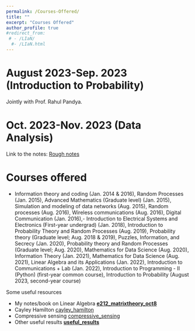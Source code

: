 ```yaml
---
permalink: /Courses-Offered/
title: ""
excerpt: "Courses Offered"
author_profile: true
#redirect_from: 
 # - /LIaN/
  #- /LIaN.html
---
```


# August 2023-Sep. 2023 (Introduction to Probability)

Jointly with Prof. Rahul Pandya.

# Oct. 2023-Nov. 2023 (Data Analysis)

Link to the notes: [Rough notes](https://hackmd.io/@bharathbn/ryNX5Zygp)

# Courses offered

- Information theory and coding (Jan. 2014 & 2016), Random Processes (Jan. 2015), Advanced Mathematics (Graduate level) (Jan. 2015), Simulation and modeling of data networks (Aug. 2015), Random processes (Aug. 2016), Wireless communications (Aug. 2016), Digital Communication (Jan. 2016),- Introduction to Electrical Systems and Electronics (First-year undergrad) (Jan. 2018), Introduction to Probability Theory and Random Processes (Aug. 2019), Probability theory (Graduate level; Aug. 2018 & 2019), Puzzles, Information, and Secrecy (Jan. 2020), Probability theory and Random Processes (Graduate level; Aug. 2020), Mathematics for Data Science (Aug. 2020), Information Theory (Jan. 2021), Mathematics for Data Science (Aug. 2021), Linear Algebra and its Applications (Jan. 2022), Introduction to Communications + Lab (Jan. 2022), Introduction to Programming - II (Python) (first-year common course), Introduction to Probability (August 2023, second-year course)

Some useful resources

- My notes/book on Linear Algebra **[e212_matrixtheory_oct8](/mywebpage/files/e212_matrixtheory_oct8.pdf)**
- Cayley Hamilton [cayley_hamilton](/mywebpage/files/cayley_hamilton.pdf)
- Compressive sensing [compressive_sensing](/mywebpage/files/compressive_sensing.pdf)
- Other useful results **[useful_results](/mywebpage/files/useful_results.pdf)**
